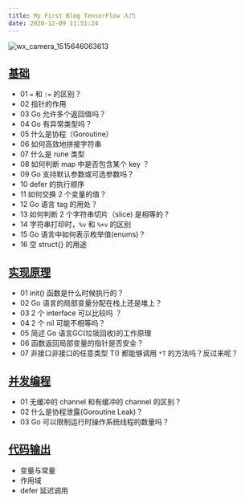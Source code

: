 ```yaml
---
title: My First Blog TensorFlow 入门
date: 2020-12-09 11:51:24
---
```


![wx_camera_1515646063613](http://oss.xknife.net/wx_camera_1515646063613.jpg)

## [基础](https://geektutu.com/post/qa-golang-1.html)

- 01 `=` 和 `:=` 的区别？
- 02 指针的作用
- 03 Go 允许多个返回值吗？
- 04 Go 有异常类型吗？
- 05 什么是协程（Goroutine）
- 06 如何高效地拼接字符串
- 07 什么是 rune 类型
- 08 如何判断 map 中是否包含某个 key ？
- 09 Go 支持默认参数或可选参数吗？
- 10 defer 的执行顺序
- 11 如何交换 2 个变量的值？
- 12 Go 语言 tag 的用处？
- 13 如何判断 2 个字符串切片（slice) 是相等的？
- 14 字符串打印时，`%v` 和 `%+v` 的区别
- 15 Go 语言中如何表示枚举值(enums)？
- 16 空 struct{} 的用途

## [实现原理](https://geektutu.com/post/qa-golang-2.html)

- 01 init() 函数是什么时候执行的？
- 02 Go 语言的局部变量分配在栈上还是堆上？
- 03 2 个 interface 可以比较吗 ？
- 04 2 个 nil 可能不相等吗？
- 05 简述 Go 语言GC(垃圾回收)的工作原理
- 06 函数返回局部变量的指针是否安全？
- 07 非接口非接口的任意类型 T() 都能够调用 `*T` 的方法吗？反过来呢？

## [并发编程](https://geektutu.com/post/qa-golang-3.html)

- 01 无缓冲的 channel 和有缓冲的 channel 的区别？
- 02 什么是协程泄露(Goroutine Leak)？
- 03 Go 可以限制运行时操作系统线程的数量吗？

## [代码输出](https://geektutu.com/post/qa-golang-c1.html)

- 变量与常量
- 作用域
- defer 延迟调用